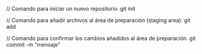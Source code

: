 // Comando para iniciar un nuevo repositorio. 
git init

//  Comando para añadir archivos al área de preparación (staging area).
git add

// Comando para confirmar los cambios añadidos al área de preparación.
git commit -m "mensaje"